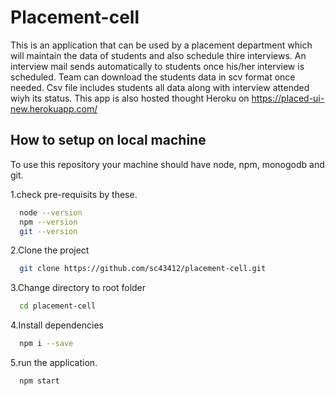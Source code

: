 # Placement-cell
 
This is an application that can be used by a placement department 
which will maintain the data of students and also schedule thire 
interviews. An interview mail sends automatically to students once
his/her interview is scheduled. Team can download the students data 
in scv format once needed. Csv file includes students all data 
along with interview attended wiyh its status.
This app is also hosted thought Heroku on 
https://placed-ui-new.herokuapp.com/


## How to setup on local machine

To use this repository your machine should have node, npm, monogodb and git.

1.check pre-requisits by these.

```bash
  node --version
  npm --version
  git --version
```
2.Clone the project
```bash
  git clone https://github.com/sc43412/placement-cell.git
```

3.Change directory to root folder
```bash
  cd placement-cell
```

4.Install dependencies
```bash
  npm i --save
```

5.run the application.
```bash
  npm start
```






